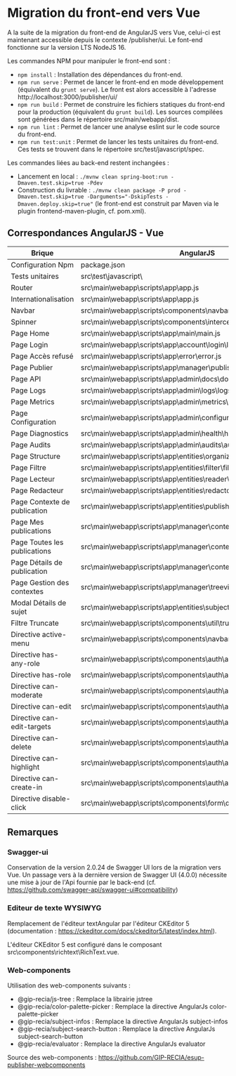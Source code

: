 # Migration du front-end vers Vue

A la suite de la migration du front-end de AngularJS vers Vue, celui-ci est maintenant accessible depuis le contexte /publisher/ui.
Le font-end fonctionne sur la version LTS NodeJS 16.

Les commandes NPM pour manipuler le front-end sont :
- `npm install` : Installation des dépendances du front-end.
- `npm run serve` : Permet de lancer le front-end en mode développement (équivalent du `grunt serve`). Le front est alors accessible à l'adresse http://localhost:3000/publisher/ui/
- `npm run build` : Permet de construire les fichiers statiques du front-end pour la production (équivalent du `grunt build`). Les sources compilées sont générées dans le répertoire src/main/webapp/dist.
- `npm run lint` : Permet de lancer une analyse eslint sur le code source du front-end.
- `npm run test:unit` : Permet de lancer les tests unitaires du front-end. Ces tests se trouvent dans le répertoire src/test/javascript/spec.

Les commandes liées au back-end restent inchangées : 
- Lancement en local : `./mvnw clean spring-boot:run -Dmaven.test.skip=true -Pdev`
- Construction du livrable : `./mvnw clean package -P prod -Dmaven.test.skip=true -Darguments="-DskipTests -Dmaven.deploy.skip=true"` (le front-end est construit par Maven via le plugin frontend-maven-plugin, cf. pom.xml).

## Correspondances AngularJS - Vue

| Brique | AngularJS | Vue |
| ------ | ------ | ------ |
| Configuration Npm | package.json | src\main\webapp\package.json |
| Tests unitaires | src\test\javascript\ | src\main\webapp\tests\unit |
| Router | src\main\webapp\scripts\app\app.js | src\main\webapp\src\router\index.js |
| Internationalisation | src\main\webapp\scripts\app\app.js | src\main\webapp\src\i18n\index.js |
| Navbar | src\main\webapp\scripts\components\navbar\navbar.controller.js | src\main\webapp\src\components\navbar\NavBar.vue |
| Spinner | src\main\webapp\scripts\components\interceptors\loadingSpinner.js | src\main\webapp\src\components\spinner\Spinner.vue |
| Page Home | src\main\webapp\scripts\app\main\main.js | src\main\webapp\src\views\Home.vue |
| Page Login | src\main\webapp\scripts\app\account\login\login.js | src\main\webapp\src\views\account\login\Login.vue |
| Page Accès refusé | src\main\webapp\scripts\app\error\error.js | src\main\webapp\src\views\error\AccessDenied.vue |
| Page Publier | src\main\webapp\scripts\app\manager\publish\publish.js | src\main\webapp\src\views\manager\publish\Publish.vue |
| Page API | src\main\webapp\scripts\app\admin\docs\docs.js | src\main\webapp\src\views\admin\docs\AdminDocs.vue |
| Page Logs | src\main\webapp\scripts\app\admin\logs\logs.js | src\main\webapp\src\views\admin\logs\AdminLogs.vue |
| Page Metrics | src\main\webapp\scripts\app\admin\metrics\metrics.js | src\main\webapp\src\views\admin\metrics\AdminMetrics.vue |
| Page Configuration | src\main\webapp\scripts\app\admin\configuration\configuration.js | src\main\webapp\src\views\admin\configuration\AdminConfiguration.vue |
| Page Diagnostics | src\main\webapp\scripts\app\admin\health\health.js | src\main\webapp\src\views\admin\heath\AdminHealth.vue |
| Page Audits | src\main\webapp\scripts\app\admin\audits\audits.js | src\main\webapp\src\views\admin\audits\AdminAudits.vue |
| Page Structure | src\main\webapp\scripts\app\entities\organization\organization.js | src\main\webapp\src\views\entities\organization\Organization.vue |
| Page Filtre | src\main\webapp\scripts\app\entities\filter\filter.js | src\main\webapp\src\views\entities\filter\Filter.vue |
| Page Lecteur | src\main\webapp\scripts\app\entities\reader\reader.js | src\main\webapp\src\views\entities\reader\Reader.vue |
| Page Redacteur | src\main\webapp\scripts\app\entities\redactor\redactor.js | src\main\webapp\src\views\entities\redactor\Redactor.vue |
| Page Contexte de publication | src\main\webapp\scripts\app\entities\publisher\publisher.js | src\main\webapp\src\views\entities\publisher\Publisher.vue |
| Page Mes publications | src\main\webapp\scripts\app\manager\contents\owned\owned.js | src\main\webapp\src\views\manager\contents\owned\Owned.vue |
| Page Toutes les publications | src\main\webapp\scripts\app\manager\contents\managed\managed.js | src\main\webapp\src\views\manager\contents\managed\Managed.vue |
| Page Détails de publication | src\main\webapp\scripts\app\manager\contents\details\details.js | src\main\webapp\src\views\manager\contents\details\ContentDetail.vue |
| Page Gestion des contextes | src\main\webapp\scripts\app\manager\treeview\treeview.js | src\main\webapp\src\views\manager\treeview\Treeview.vue |
| Modal Détails de sujet | src\main\webapp\scripts\app\entities\subject\subject.js | src\main\webapp\src\views\entities\subject\SubjectDetail.vue |
| Filtre Truncate | src\main\webapp\scripts\components\util\truncate.filter.js | src\main\webapp\src\services\util\TruncateUtils.js |
| Directive active-menu | src\main\webapp\scripts\components\navbar\navbar.directive.js | src\main\webapp\src\directives\NavbarDirective.js |
| Directive has-any-role | src\main\webapp\scripts\components\auth\authority.directive.js | src\main\webapp\src\directives\HasAnyRoleDirective.js |
| Directive has-role | src\main\webapp\scripts\components\auth\authority.directive.js | src\main\webapp\src\directives\HasRoleDirective.js |
| Directive can-moderate | src\main\webapp\scripts\components\auth\authority.directive.js | src\main\webapp\src\directives\CanModerateDirective.js |
| Directive can-edit | src\main\webapp\scripts\components\auth\authority.directive.js | src\main\webapp\src\directives\CanEditDirective.js |
| Directive can-edit-targets | src\main\webapp\scripts\components\auth\authority.directive.js | src\main\webapp\src\directives\CanEditTargetsDirective.js |
| Directive can-delete | src\main\webapp\scripts\components\auth\authority.directive.js | src\main\webapp\src\directives\CanDeleteDirective.js |
| Directive can-highlight | src\main\webapp\scripts\components\auth\authority.directive.js | src\main\webapp\src\directives\CanHighlightDirective.js |
| Directive can-create-in | src\main\webapp\scripts\components\auth\authority.directive.js | src\main\webapp\src\directives\CanCreateInDirective.js |
| Directive disable-click | src\main\webapp\scripts\components\form\disableClick.directive.js | src\main\webapp\src\directives\DisableClickDirective.js |

## Remarques

### Swagger-ui

Conservation de la version 2.0.24 de Swagger UI lors de la migration vers Vue.
Un passage vers à la dernière version de Swagger UI (4.0.0) nécessite une mise à jour de l'Api fournie par le back-end (cf. https://github.com/swagger-api/swagger-ui#compatibility)

### Editeur de texte WYSIWYG

Remplacement de l'éditeur textAngular par l'éditeur CKEditor 5 (documentation : https://ckeditor.com/docs/ckeditor5/latest/index.html).

L'éditeur CKEditor 5 est configuré dans le composant src\components\richtext\RichText.vue.

### Web-components

Utilisation des web-components suivants :
- @gip-recia/js-tree : Remplace la librairie jstree
- @gip-recia/color-palette-picker : Remplace la directive AngularJs color-palette-picker
- @gip-recia/subject-infos : Remplace la directive AngularJs subject-infos
- @gip-recia/subject-search-button : Remplace la directive AngularJs subject-search-button
- @gip-recia/evaluator : Remplace la directive AngularJs evaluator

Source des web-components : https://github.com/GIP-RECIA/esup-publisher-webcomponents
